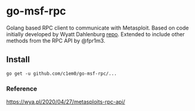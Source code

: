 # go-msf-rpc
Golang based RPC client to communicate with Metasploit. Based on code initially developed by Wyatt Dahlenburg [repo](https://github.com/wdahlenburg/msf-rpc-client). Extended to include other methods from the RPC API by @fpr1m3.

## Install
`go get -u github.com/c1em0/go-msf-rpc/...`

### Reference
https://wya.pl/2020/04/27/metasploits-rpc-api/
